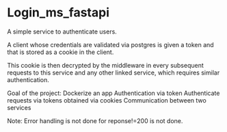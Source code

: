 # Login_ms_fastapi

A simple service to authenticate users.

A client whose credentials are validated via postgres is given a token and that is stored as a cookie in the client.

This cookie is then decrypted by the middleware in every subsequent requests to this service and any other linked service, 
which requires similar authentication.


Goal of the project: 
Dockerize an app
Authentication via token
Authenticate requests via tokens obtained via cookies
Communication between two services


Note: Error handling is not done for reponse!=200 is not done. 

